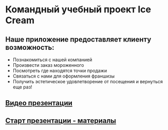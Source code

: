 # Командный учебный проект Ice Cream

## Наше приложение предоставляет клиенту возможность:

- Познакомиться с нашей компанией
- Произвести заказ мороженного
- Посмотреть где находятся точки продажи
- Связаться с нами для оформления франшизы
- Получить эстетическое удовлетворение от посещения и вернуться еще раз!

## [Видео презентации](https://drive.google.com/file/d/1-Pwj0071AltTa2DzQ21zaor8QIgs1Hdy/view?usp=sharing)

## [Старт презентации - материалы](https://docs.google.com/presentation/d/1g1nURTAZ0esjt--8bVqXmEtM0_XjAj1QnE2SbhjSyDQ/edit#slide=id.gd455bd16ee_0_139)

